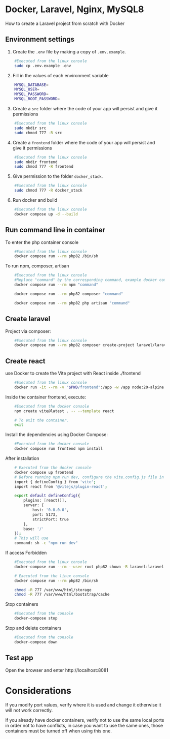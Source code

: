 # Docker, Laravel, Nginx, MySQL8

How to create a Laravel project from scratch with Docker

## Environment settings

1. Create the `.env` file by making a copy of `.env.example`.

```bash
    #Executed from the linux console
    sudo cp .env.example .env
```

2. Fill in the values of each environment variable

```bash
    MYSQL_DATABASE=
    MYSQL_USER=
    MYSQL_PASSWORD=
    MYSQL_ROOT_PASSWORD=
```

3. Create a `src` folder where the code of your app will persist and give it permissions

```bash
    #Executed from the linux console
    sudo mkdir src
    sudo chmod 777 -R src
```

4. Create a `frontend` folder where the code of your app will persist and give it permissions

```bash
    #Executed from the linux console
    sudo mkdir frontend
    sudo chmod 777 -R frontend
```

5. Give permission to the folder `docker_stack`.

```bash
    #Executed from the linux console
    sudo chmod 777 -R docker_stack
```

6. Run docker and build

```bash
    #Executed from the linux console
    docker compose up -d --build
```

## Run command line in container

To enter the php container console

```bash
    #Executed from the linux console
    docker compose run --rm php82 /bin/sh
```

To run npm, composer, artisan

```bash
    #Executed from the linux console
    #Replace "command" by the corresponding command, example docker compose run --rm php82 php artisan list
    docker compose run --rm npm "command"

    docker compose run --rm php82 composer "command"

    docker compose run --rm php82 php artisan "command"
```
## Create laravel 
Project via composer:

```bash
    #Executed from the linux console
    docker compose run --rm php82 composer create-project laravel/laravel .
```

## Create react 
use Docker to create the Vite project with React inside ./frontend

```bash
    #Executed from the linux console
    docker run -it --rm -v "$PWD/frontend":/app -w /app node:20-alpine sh

```

Inside the container frontend, execute:

```bash
    #Executed from the docker console
    npm create vite@latest . -- --template react

    # To exit the container.
    exit

```

Install the dependencies using Docker Compose:


```bash
    #Executed from the docker console
    docker compose run frontend npm install

```

After installation

```bash
    # Executed from the docker console
    docker compose up frontend
    # Before running npm run dev, configure the vite.config.js file in the root directory of the frontend container. It should look like this
    import { defineConfig } from 'vite';
    import react from '@vitejs/plugin-react';

    export default defineConfig({
        plugins: [react()],
        server: {
            host: '0.0.0.0',
            port: 5173,
            strictPort: true
        },
        base: '/'
    });
    # This will use
    command: sh -c "npm run dev"

```


If access Forbidden

```bash
    #Executed from the linux console
    docker-compose run --rm --user root php82 chown -R laravel:laravel /var/www/html

    # Executed from the linux console
    docker compose run --rm php82 /bin/sh

    chmod -R 777 /var/www/html/storage
    chmod -R 777 /var/www/html/bootstrap/cache

```

Stop containers

```bash
    #Executed from the console
    docker-compose stop

```

Stop and delete containers

```bash
    #Executed from the console
    docker-compose down

```

## Test app

Open the browser and enter http://localhost:8081

# Considerations

If you modify port values, verify where it is used and change it otherwise it will not work correctly.

If you already have docker containers, verify not to use the same local ports in order not to have conflicts, in case you want to use the same ones, those containers must be turned off when using this one.
